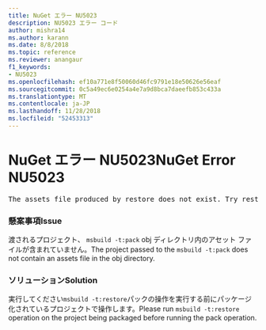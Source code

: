 ```yaml
---
title: NuGet エラー NU5023
description: NU5023 エラー コード
author: mishra14
ms.author: karann
ms.date: 8/8/2018
ms.topic: reference
ms.reviewer: anangaur
f1_keywords:
- NU5023
ms.openlocfilehash: ef10a771e8f50060d46fc9791e18e50626e56eaf
ms.sourcegitcommit: 0c5a49ec6e0254a4e7a9d8bca7daeefb853c433a
ms.translationtype: MT
ms.contentlocale: ja-JP
ms.lasthandoff: 11/28/2018
ms.locfileid: "52453313"
---
```

# <a name="nuget-error-nu5023"></a><span data-ttu-id="cb377-103">NuGet エラー NU5023</span><span class="sxs-lookup"><span data-stu-id="cb377-103">NuGet Error NU5023</span></span>
<pre>The assets file produced by restore does not exist. Try restoring the project again. The expected location of the assets file is F:\project\obj\project.assets.json.</pre>

### <a name="issue"></a><span data-ttu-id="cb377-104">懸案事項</span><span class="sxs-lookup"><span data-stu-id="cb377-104">Issue</span></span>

<span data-ttu-id="cb377-105">渡されるプロジェクト、 `msbuild -t:pack` obj ディレクトリ内のアセット ファイルが含まれていません。</span><span class="sxs-lookup"><span data-stu-id="cb377-105">The project passed to the `msbuild -t:pack` does not contain an assets file in the obj directory.</span></span>


### <a name="solution"></a><span data-ttu-id="cb377-106">ソリューション</span><span class="sxs-lookup"><span data-stu-id="cb377-106">Solution</span></span>

<span data-ttu-id="cb377-107">実行してください`msbuild -t:restore`パックの操作を実行する前にパッケージ化されているプロジェクトで操作します。</span><span class="sxs-lookup"><span data-stu-id="cb377-107">Please run `msbuild -t:restore` operation on the project being packaged before running the pack operation.</span></span>

